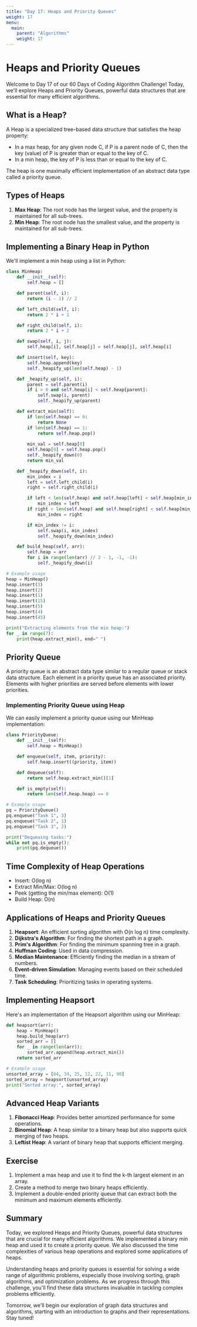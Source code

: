 ```yaml
---
title: "Day 17: Heaps and Priority Queues"
weight: 17
menu:
  main:
    parent: "Algorithms"
    weight: 17
---
```


# Heaps and Priority Queues

Welcome to Day 17 of our 60 Days of Coding Algorithm Challenge! Today, we'll explore Heaps and Priority Queues, powerful data structures that are essential for many efficient algorithms.

## What is a Heap?

A Heap is a specialized tree-based data structure that satisfies the heap property:

- In a max heap, for any given node C, if P is a parent node of C, then the key (value) of P is greater than or equal to the key of C.
- In a min heap, the key of P is less than or equal to the key of C.

The heap is one maximally efficient implementation of an abstract data type called a priority queue.

## Types of Heaps

1. **Max Heap**: The root node has the largest value, and the property is maintained for all sub-trees.
2. **Min Heap**: The root node has the smallest value, and the property is maintained for all sub-trees.

## Implementing a Binary Heap in Python

We'll implement a min heap using a list in Python:

```python
class MinHeap:
    def __init__(self):
        self.heap = []

    def parent(self, i):
        return (i - 1) // 2

    def left_child(self, i):
        return 2 * i + 1

    def right_child(self, i):
        return 2 * i + 2

    def swap(self, i, j):
        self.heap[i], self.heap[j] = self.heap[j], self.heap[i]

    def insert(self, key):
        self.heap.append(key)
        self._heapify_up(len(self.heap) - 1)

    def _heapify_up(self, i):
        parent = self.parent(i)
        if i > 0 and self.heap[i] < self.heap[parent]:
            self.swap(i, parent)
            self._heapify_up(parent)

    def extract_min(self):
        if len(self.heap) == 0:
            return None
        if len(self.heap) == 1:
            return self.heap.pop()
        
        min_val = self.heap[0]
        self.heap[0] = self.heap.pop()
        self._heapify_down(0)
        return min_val

    def _heapify_down(self, i):
        min_index = i
        left = self.left_child(i)
        right = self.right_child(i)

        if left < len(self.heap) and self.heap[left] < self.heap[min_index]:
            min_index = left
        if right < len(self.heap) and self.heap[right] < self.heap[min_index]:
            min_index = right

        if min_index != i:
            self.swap(i, min_index)
            self._heapify_down(min_index)

    def build_heap(self, arr):
        self.heap = arr
        for i in range(len(arr) // 2 - 1, -1, -1):
            self._heapify_down(i)

# Example usage
heap = MinHeap()
heap.insert(3)
heap.insert(2)
heap.insert(1)
heap.insert(15)
heap.insert(5)
heap.insert(4)
heap.insert(45)

print("Extracting elements from the min heap:")
for _ in range(7):
    print(heap.extract_min(), end=" ")
```

## Priority Queue

A priority queue is an abstract data type similar to a regular queue or stack data structure. Each element in a priority queue has an associated priority. Elements with higher priorities are served before elements with lower priorities.

### Implementing Priority Queue using Heap

We can easily implement a priority queue using our MinHeap implementation:

```python
class PriorityQueue:
    def __init__(self):
        self.heap = MinHeap()

    def enqueue(self, item, priority):
        self.heap.insert((priority, item))

    def dequeue(self):
        return self.heap.extract_min()[1]

    def is_empty(self):
        return len(self.heap.heap) == 0

# Example usage
pq = PriorityQueue()
pq.enqueue("Task 1", 3)
pq.enqueue("Task 2", 1)
pq.enqueue("Task 3", 2)

print("Dequeuing tasks:")
while not pq.is_empty():
    print(pq.dequeue())
```

## Time Complexity of Heap Operations

- Insert: O(log n)
- Extract Min/Max: O(log n)
- Peek (getting the min/max element): O(1)
- Build Heap: O(n)

## Applications of Heaps and Priority Queues

1. **Heapsort**: An efficient sorting algorithm with O(n log n) time complexity.
2. **Dijkstra's Algorithm**: For finding the shortest path in a graph.
3. **Prim's Algorithm**: For finding the minimum spanning tree in a graph.
4. **Huffman Coding**: Used in data compression.
5. **Median Maintenance**: Efficiently finding the median in a stream of numbers.
6. **Event-driven Simulation**: Managing events based on their scheduled time.
7. **Task Scheduling**: Prioritizing tasks in operating systems.

## Implementing Heapsort

Here's an implementation of the Heapsort algorithm using our MinHeap:

```python
def heapsort(arr):
    heap = MinHeap()
    heap.build_heap(arr)
    sorted_arr = []
    for _ in range(len(arr)):
        sorted_arr.append(heap.extract_min())
    return sorted_arr

# Example usage
unsorted_array = [64, 34, 25, 12, 22, 11, 90]
sorted_array = heapsort(unsorted_array)
print("Sorted array:", sorted_array)
```

## Advanced Heap Variants

1. **Fibonacci Heap**: Provides better amortized performance for some operations.
2. **Binomial Heap**: A heap similar to a binary heap but also supports quick merging of two heaps.
3. **Leftist Heap**: A variant of binary heap that supports efficient merging.

## Exercise

1. Implement a max heap and use it to find the k-th largest element in an array.
2. Create a method to merge two binary heaps efficiently.
3. Implement a double-ended priority queue that can extract both the minimum and maximum elements efficiently.

## Summary

Today, we explored Heaps and Priority Queues, powerful data structures that are crucial for many efficient algorithms. We implemented a binary min heap and used it to create a priority queue. We also discussed the time complexities of various heap operations and explored some applications of heaps.

Understanding heaps and priority queues is essential for solving a wide range of algorithmic problems, especially those involving sorting, graph algorithms, and optimization problems. As we progress through this challenge, you'll find these data structures invaluable in tackling complex problems efficiently.

Tomorrow, we'll begin our exploration of graph data structures and algorithms, starting with an introduction to graphs and their representations. Stay tuned!
